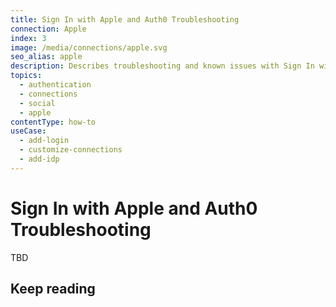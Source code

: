 ```yaml
---
title: Sign In with Apple and Auth0 Troubleshooting
connection: Apple
index: 3
image: /media/connections/apple.svg
seo_alias: apple
description: Describes troubleshooting and known issues with Sign In with Apple connections to Auth0.
topics:
  - authentication
  - connections
  - social
  - apple
contentType: how-to
useCase:
  - add-login
  - customize-connections
  - add-idp
---
```

# Sign In with Apple and Auth0 Troubleshooting

TBD

## Keep reading


